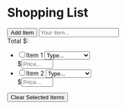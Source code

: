 <!doctype html>
<html lang="en">
	<head>
		<meta charset="UTF-8">
		<title>Esmeralda's Shopping List APP</title>
		<link rel="stylesheet" href="stylesheet.css">
	</head>
	<body>
		<div id="page_holder">
			<h1>Shopping List</h1>
			<div id="input_box">
				<input type="button" class="clicker" id="add_button" value="Add Item">
				<input type="text" class="clicker" id="item_input" placeholder="Your item..." autocomplete="off">
				<div id="price_holder">
					Total $: <span id="totalPrice"></span> 
				</div>
			</div>
			<div id="list_holder">
				<ul id="items_list">
					<li class="ui-state-default" id="item1">
						<div class="item_container">
							<input type="checkbox" class="checkbox" value="Item 1">Item 1
							<select class="item_type">
								<option value="undefined">Type...</option>
								<option value="groceries">Groceries</option>
								<option value="supplies">Supplies</option>
								<option value="clothing">Clothing</option>
								<option value="entertainment">Entertainment</option>
							</select>
							<div class="price_input">
								$<input type="text" class="item_price" size="6" placeholder="Price..." autocomplete="off">
							</div>
						</div>
					</li>
					<li class="ui-state-default" id="item2">
						<div class="item_container">
							<input type="checkbox" class="checkbox" value="Item 2">Item 2
							<select class="item_type">
								<option value="undefined">Type...</option>
								<option value="groceries">Groceries</option>
								<option value="supplies">Supplies</option>
								<option value="clothing">Clothing</option>
								<option value="entertainment">Entertainment</option>
							</select>
							<div class="price_input">
								$<input type="text" class="item_price" size="6" placeholder="Price..." autocomplete="off">
							</div>
						</div>
					</li>
				</ul>
			</div>
			<div id="clear_holder">
				<input type="button" class="clicker" id="clear_button" value="Clear Selected Items">
			</div>
		</div>
	</body>
</html>
